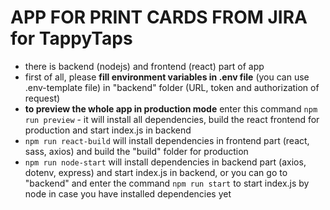 # APP FOR PRINT CARDS FROM JIRA for TappyTaps

- there is backend (nodejs) and frontend (react) part of app
- first of all, please **fill environment variables in .env file** (you can use .env-template file) in "backend" folder (URL, token and authorization of request)
- **to preview the whole app in production mode** enter this command `npm run preview` - it will install all dependencies, build the react frontend for production and start index.js in backend
- `npm run react-build` will install dependencies in frontend part (react, sass, axios) and build the "build" folder for production
- `npm run node-start` will install dependencies in backend part (axios, dotenv, express) and start index.js in backend, or you can go to "backend" and enter the command `npm run start` to start index.js by node in case you have installed dependencies yet 
